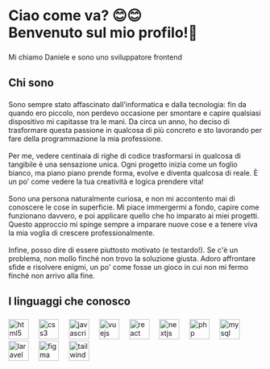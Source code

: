 <h1 align="left">Ciao come va? 😊😊<br>Benvenuto sul mio profilo!👋</h1>

###

<p align="left">Mi chiamo Daniele e sono uno sviluppatore frontend</p>

###

<h2 align="left">Chi sono</h2>

###

<p align="left">Sono sempre stato affascinato dall'informatica e dalla tecnologia: fin da quando ero piccolo, non perdevo occasione per smontare e capire qualsiasi dispositivo mi capitasse tra le mani. Da circa un anno, ho deciso di trasformare questa passione in qualcosa di più concreto e sto lavorando per fare della programmazione la mia professione.<br><br>Per me, vedere centinaia di righe di codice trasformarsi in qualcosa di tangibile è una sensazione unica. Ogni progetto inizia come un foglio bianco, ma piano piano prende forma, evolve e diventa qualcosa di reale. È un po’ come vedere la tua creatività e logica prendere vita!<br><br>Sono una persona naturalmente curiosa, e non mi accontento mai di conoscere le cose in superficie. Mi piace immergermi a fondo, capire come funzionano davvero, e poi applicare quello che ho imparato ai miei progetti. Questo approccio mi spinge sempre a imparare nuove cose e a tenere viva la mia voglia di crescere professionalmente.<br><br>Infine, posso dire di essere piuttosto motivato (e testardo!). Se c'è un problema, non mollo finché non trovo la soluzione giusta. Adoro affrontare sfide e risolvere enigmi, un po' come fosse un gioco in cui non mi fermo finché non arrivo alla fine.</p>

###

<h2 align="left">I linguaggi che conosco</h2>

###

<div align="left">
  <img src="https://skillicons.dev/icons?i=html" height="40" alt="html5 logo"  />
  <img width="12" />
  <img src="https://skillicons.dev/icons?i=css" height="40" alt="css3 logo"  />
  <img width="12" />
  <img src="https://skillicons.dev/icons?i=js" height="40" alt="javascript logo"  />
  <img width="12" />
  <img src="https://skillicons.dev/icons?i=vue" height="40" alt="vuejs logo"  />
  <img width="12" />
  <img src="https://skillicons.dev/icons?i=react" height="40" alt="react logo"  />
  <img width="12" />
  <img src="https://skillicons.dev/icons?i=nextjs" height="40" alt="nextjs logo"  />
  <img width="12" />
  <img src="https://skillicons.dev/icons?i=php" height="40" alt="php logo"  />
  <img width="12" />
  <img src="https://skillicons.dev/icons?i=mysql" height="40" alt="mysql logo"  />
  <img width="12" />
  <img src="https://skillicons.dev/icons?i=laravel" height="40" alt="laravel logo"  />
  <img width="12" />
  <img src="https://skillicons.dev/icons?i=figma" height="40" alt="figma logo"  />
  <img width="12" />
  <img src="https://skillicons.dev/icons?i=tailwind" height="40" alt="tailwindcss logo"  />
</div>

###
